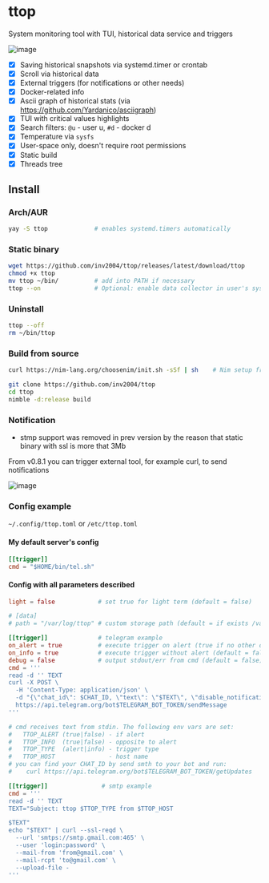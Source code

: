 # ttop

System monitoring tool with TUI, historical data service and triggers

![image](https://github.com/inv2004/ttop/assets/4949069/3660f289-7889-4218-9fc1-27d8572151d9.png)

- [x] Saving historical snapshots via systemd.timer or crontab
- [x] Scroll via historical data
- [x] External triggers (for notifications or other needs)
- [x] Docker-related info
- [x] Ascii graph of historical stats (via https://github.com/Yardanico/asciigraph)
- [x] TUI with critical values highlights
- [x] Search filters: `@u` - user u, `#d` - docker d
- [x] Temperature via `sysfs`
- [x] User-space only, doesn't require root permissions
- [x] Static build
- [x] Threads tree

## Install

### Arch/AUR
```bash
yay -S ttop             # enables systemd.timers automatically
```

### Static binary

```bash
wget https://github.com/inv2004/ttop/releases/latest/download/ttop
chmod +x ttop
mv ttop ~/bin/          # add into PATH if necessary
ttop --on               # Optional: enable data collector in user's systemd.timers or crontab
```

### Uninstall
```bash
ttop --off
rm ~/bin/ttop
```

### Build from source
```bash
curl https://nim-lang.org/choosenim/init.sh -sSf | sh    # Nim setup from nim-lang.org

git clone https://github.com/inv2004/ttop
cd ttop
nimble -d:release build
```

### Notification
* stmp support was removed in prev version by the reason that static binary with ssl is more that 3Mb

From v0.8.1 you can trigger external tool, for example curl, to send notifications

![image](https://user-images.githubusercontent.com/4949069/215402008-eb0325f9-3e6e-4908-a6aa-d7b3b64f09db.png)

### Config example
`~/.config/ttop.toml` or `/etc/ttop.toml`

#### My default server's config

```toml
[[trigger]]
cmd = "$HOME/bin/tel.sh"
```

#### Config with all parameters described

```toml
light = false            # set true for light term (default = false)

# [data]
# path = "/var/log/ttop" # custom storage path (default = if exists /var/log/ttop, else ~/.cache/ttop )

[[trigger]]              # telegram example
on_alert = true          # execute trigger on alert (true if no other on_* provided)
on_info = true           # execute trigger without alert (default = false)
debug = false            # output stdout/err from cmd (default = false)
cmd = '''
read -d '' TEXT
curl -X POST \
  -H 'Content-Type: application/json' \
  -d "{\"chat_id\": $CHAT_ID, \"text\": \"$TEXT\", \"disable_notification\": $TTOP_INFO}" \
  https://api.telegram.org/bot$TELEGRAM_BOT_TOKEN/sendMessage
'''

# cmd receives text from stdin. The following env vars are set:
#   TTOP_ALERT (true|false) - if alert
#   TTOP_INFO  (true|false) - opposite to alert
#   TTOP_TYPE  (alert|info) - trigger type
#   TTOP_HOST               - host name
# you can find your CHAT_ID by send smth to your bot and run:
#    curl https://api.telegram.org/bot$TELEGRAM_BOT_TOKEN/getUpdates

[[trigger]]               # smtp example
cmd = '''
read -d '' TEXT
TEXT="Subject: ttop $TTOP_TYPE from $TTOP_HOST

$TEXT"
echo "$TEXT" | curl --ssl-reqd \
  --url 'smtps://smtp.gmail.com:465' \
  --user 'login:password' \
  --mail-from 'from@gmail.com' \
  --mail-rcpt 'to@gmail.com' \
  --upload-file -
'''
```
